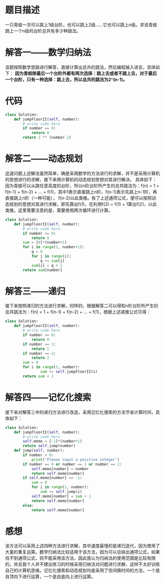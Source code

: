 # 题目描述

一只青蛙一次可以跳上1级台阶，也可以跳上2级……它也可以跳上n级。求该青蛙跳上一个n级的台阶总共有多少种跳法。

# 解答一——数学归纳法

该题按照数学思路进行解答，直接计算出总共的跳法，然后编程输入进去，具体如下：
**因为青蛙除最后一个台阶外都有两次选择：跳上去或者不跳上去，对于最后一个台阶，只有一种选择：跳上去，所以总共的跳法为2^(n-1)。**

# 代码
```python
class Solution:
    def jumpFloorII(self, number):
        # write code here
        if number == 0:
            return 0
        return 2 ** (number-1)
```

# 解答二——动态规划

这道问题上述解法虽然简单，确是采用数学的方法进行的求解，并不是采用计算机的思想进行的求解，接下来用计算机的动态规划思想对其进行解决。
具体如下：因为青蛙可以从跳任意高度的台阶，所以n阶台阶所产生的总共跳法为：f(n) = 1 + f(n-1) + f(n-2) + ... + f(1)，其中1表示直接跳上n阶，f(n-1)表示先跳上n-1阶，再直接跳上n阶（一种可能），
f(n-2)以此类推。有了上述通项公式，便可以按照动态规划的思想对其进行求解，即先算出f(1)，在利用f(2) = f(1) + 1算出f(2)，以此类推。这里需要注意的是，需要使用两次循环进行计算。

```python
class Solution:
    def jumpFloorII(self, number):
        # write code here
        if number <= 0:
            return 0
        sum = [0]*(number+1)
        for i in range(1, number+1):
            q = 0
            for j in range(i):
                q += sum[j]
            sum[i] = q + 1
        return sum[number]
```

# 解答三——递归

接下来按照递归的方法进行求解，同样的，根据解答二可以得知n阶台阶所产生的总共跳法为：f(n) = 1 + f(n-1) + f(n-2) + ... + f(1)，根据上述递推公式可得：

```python
class Solution:
    def jumpFloorII(self, number):
        # write code here
        if number <= 0:
            return 0
        if number == 1:
            return 1
        if number == 2:
            return 2
        sum = 0
        for i in range(1, number):
                sum += self.jumpFloorII(i)
        return sum + 1
```

# 解答四——记忆化搜索
接下来对解答三中的递归方法进行改造，采用记忆化搜索的方法节省计算时间，具体如下：
```python
class Solution:
    def jumpFloorII(self, number):
        # write code here
        self.memo = [-1]*(number+1)
        return self.jump(number)
    def jump(self, number):
        if number < 0:
            print('Please input a positive integer')
        if number == 0 or number == 1 or number == 2:
            self.memo[number] = number
            return self.memo[number]
        if self.memo[number] == -1:
            sum = 0
            for i in range(1, number):
                sum += self.jump(i)
            self.memo[number] = sum + 1
            return self.memo[number]
        else:
            return self.memo[number]
```

# 感想

该方法可以采用上述四种方法进行求解，其中速度最慢的是递归迭代，因为使用了大量的重复运算。数学归纳法比较适用于该方法，因为可以总结出通项公式，如果找不到通项公式，则不能采用该方法，因此我认为归纳法的使用范围是比较有限的，并且我个人并不建议练习的时候采用归纳法对问题进行求解，这样不太好训练自己的计算机思维。记忆化搜索和动态规划均是采用了空间换时间的方法，一个是自顶向下进行运算，一个是自底向上进行运算。
